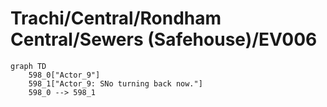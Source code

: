 # Trachi/Central/Rondham Central/Sewers (Safehouse)/EV006


```mermaid
graph TD
    598_0["Actor_9"]
    598_1["Actor_9: SNo turning back now."]
    598_0 --> 598_1
```